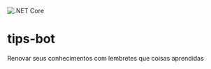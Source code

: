 ![.NET Core](https://github.com/renanaragao/tips-bot/workflows/.NET%20Core/badge.svg)

# tips-bot
Renovar seus conhecimentos com lembretes que coisas aprendidas
